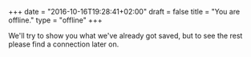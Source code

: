 +++
date = "2016-10-16T19:28:41+02:00"
draft = false
title = "You are offline."
type = "offline"
+++

We'll try to show you what we've already got saved, but to see the rest please find a connection later on.
